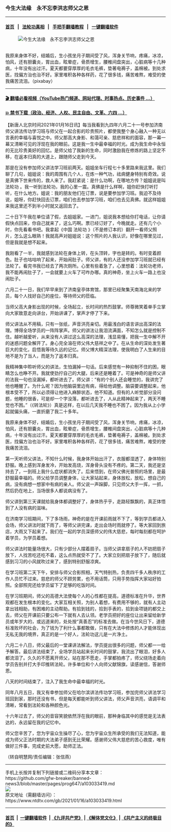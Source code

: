 ### 今生大法缘　永不忘李洪志师父之恩
------------------------

#### [首页](https://github.com/gfw-breaker/banned-news3/blob/master/README.md) &nbsp;&nbsp;|&nbsp;&nbsp; [法轮功真相](https://github.com/begood0513/basic/blob/master/README.md)  &nbsp;&nbsp;|&nbsp;&nbsp; [手把手翻墙教程](https://github.com/gfw-breaker/guides/wiki)  &nbsp;&nbsp;|&nbsp;&nbsp; [一键翻墙软件](https://github.com/gfw-breaker/nogfw/blob/master/README.md)  



<div><div class="featured_image">
 <figure>
  <img alt="今生大法缘　永不忘李洪志师父之恩" src="https://i.ntdtv.com/assets/uploads/2021/01/2021-01-16_133510-800x450.jpg"/>
 </figure><br/>
 <span class="caption">
  我原来身体不好，结婚后，生小孩坐月子期间受了风，浑身关节响，疼痛，冰凉，怕风，还有胆囊炎，胃出血，眩晕症，骨质增生，腰椎间盘突出，心脏病等十几种病，十年没有出过汗。夏天都要穿厚厚的毛衣毛裤，垫著电褥子，盖棉被。到处求医，找偏方治也治不好。家里堆积各种各样药，花了很多钱，痛苦难熬，难受的使我痛苦流泪。（pixabay）
 </span>
</div>
</div><hr/>

#### [ 🎬  翻墙必看视频（YouTube热门频道、网站代理、时事热点、历史事件 ...）](https://github.com/gfw-breaker/links/blob/master/banned.md)

#### [ 💥  禁书下载（政治、经济、人权、民主自由、文革、六四 ...）](https://github.com/gfw-breaker/books/blob/master/README.md)

<div><div class="post_content" itemprop="articleBody">
 <p>
  【新唐人北京时间2021年01月16日讯】每当我看到九四年六月二十一号参加济南师父讲法传功学习班与师父在一起合影的珍贵照片，都使我整个身心融入一种无以言表的幸福与喜悦之中。师父那高大身影、和蔼可亲、慈悲祥和的面容，那一幕一幕又清晰可见的浮现在我的眼前。这是我一生中最幸福的时光。成为我生命中永恒的无比珍贵美好的回忆。是师父给了我新的生命，同时激励我在修炼的路上坚定不移，在返本归真的大道上，跟随师父走到今天。
 </p>
 <p>
  那是在没有参加师父讲法学习班前两天。姐姐坐车行程七十多里路来我这里。我们聊了几句，姐姐说：我的周围有几个人，在炼一种气功，祛病健身特别有奇效。说是真佛下世来传的，救人来了。我赶紧说：是什么功啊，在哪地方传？姐姐说是叫
  <ok href="https://www.ntdtv.com/gb/法轮功.htm">
   法轮功
  </ok>
  。我一听到法轮功，我的心里一震。真佛是什么样啊，姐你赶快打听打听，在什么地方。姐说：我的朋友他们在订票，说是要参加学习班。我迫不及待说，姐呀，你赶快回去订票，咱们也去参加学习班，咱们也去见真佛。就这样姐姐来我这里还不到半小时就又返回去了。
 </p>
 <p>
  二十日下午我在单位请了假，去姐姐家。一进门，姐说我本想给你打电话，让你请假快点回来，你自己就来了，这么巧啊。票已经订好了，今晚就走。还有几个小时，你先看看书吧。我拿起《中国
  <ok href="https://www.ntdtv.com/gb/法轮功.htm">
   法轮功
  </ok>
  》（不是修订本的）翻开一看师父照片，怎么这么眼熟！我就高声对姐姐说：这个照片的人我认识，好像在哪里见过，但是我就是想不起来。
 </p>
 <p>
  我刚看了一半，我就感到法轮在身体上转，在头顶转，字也是转的。有时变着颜色。肚子也咕咕响了起来，开始闹肚子。师父讲，有的人还没参加学习班就已经有法轮了。看完书我已经去了两次厕所。心里有些着急了，心里想着：法轮功老师，我不能再闹肚子了，一会就要上火车了可咋办哪。真的神奇，坐上火车一路上也没闹肚子。
 </p>
 <p>
  六月二十一日，我们早早来到了济南皇亭体育馆，那里已经聚集天南海北来的学员，每个人找好自己的座位，等待师父的莅临。
 </p>
 <p>
  当师父高大身影出现的时候，全场起立，长时间的热烈鼓掌。师尊微笑着单手立掌向大家致意走向讲台，开始讲课了，掌声才停了下来。
 </p>
 <p>
  师父讲法从不用稿，只有一张纸，声音洪亮亲切。用最浅白的语言讲出高深的法理。博得全场学员的一阵阵掌声。师父的讲法让我泪流满面，不知怎么就是控制不住。越听越爱听，从来没有人讲过这么高深的法理，浅显易懂，把我一生中解不开的迷惑问题全解开了。身心完全溶在师父伟大慈祥之中了。在从生命的深处发生著巨大的变化，启悟我等待久远的记忆。师父博大精深法理，使我明白了人生来的目地不是为了当人，而是为了返本归真。
 </p>
 <p>
  我精神集中聆听师父的讲法，生怕漏掉一句话。后来感觉有一种抑制不住的困，眼睛怎么也睁不开。我就使劲拧自己的大腿，后来还是睡着了。可是神奇的是师父讲的法我一句也没漏掉，都听进去了。师父讲：“有的个别人还会睡觉的，我讲完了他也睡醒了。为什么呢？因为他脑袋里边有病，得给他调整。脑袋要调整起来，他根本受不了，所以必须得让他进入麻醉状态，他不知道。但有的人听觉部分没问题，他睡的很香，可是却一个字没落，都听进去了，人从此精神起来了，两天不睡觉也不困。”（《转法轮》）真是这样，在以后几天我不睡也不困了。因为我从上小学起就偏头痛，一直折磨了我二十多年。
 </p>
 <p>
  我原来身体不好，结婚后，生小孩坐月子期间受了风，浑身关节响，疼痛，冰凉，怕风，还有胆囊炎，胃出血，眩晕症，骨质增生，腰椎间盘突出，心脏病等十几种病，十年没有出过汗。夏天都要穿厚厚的毛衣毛裤，垫著电褥子，盖棉被。到处求医，找偏方治也治不好。家里堆积各种各样药，花了很多钱，痛苦难熬，难受的使我痛苦流泪。
 </p>
 <p>
  第一天听师父讲法，不知什么时候，我身体开始出汗了，衣服都湿透了，身体特别舒服。晚上感到浑身发冷，开始发高烧，浑身骨头没有不疼的。第二天，我还是坚持去了，一到班上我什么症状都消失了。后来悟到，在师父佛光普照的场里，是最舒服最幸福的。师父给学员调整身体，让大家站起来，身体放松，放松，想自己的病，没有病想一想家中有病的亲人。师父说一声跺脚，只见师父大手一挥，一抓，然后扔在地上，当场很多人都说病没有了。
 </p>
 <p>
  师父讲到第三天课就给我身体都调整好了，身体热乎乎，走路轻飘飘的，真正体悟到了人没有病的滋味。
 </p>
 <p>
  在济南学习班期间，下了多场雨，神奇的是在开课前雨就不下了，等到学员都进入会场，师父讲法时就下雨了，等师父讲完课，走出会场时雨就停了。等大家回到旅店，大雨又下起来了。我们在一起的学员深感师父的伟大慈悲，每时每刻都在呵护着学员，为学员着想。
 </p>
 <p>
  师父讲法时能量场很大，只有少部分人摆着扇子。当师父讲拿扇子的人不妨把扇子放下，人找苦吃还吃不着，这么点热就受不了了。大家立刻把扇子放下了，随后就感到习习的小风就吹过来了，感到特别舒服凉爽。
 </p>
 <p>
  在学习班第二天下午，安排与师父合影照相，天气特别热，负责四千多人秩序的工作人员忙不过来。慈悲的师父不顾劳累，也不用话筒，只用手势指挥大家站好拍照。全部照完还给学员留下了足够的吃饭时间。
 </p>
 <p>
  在学习班期间，师父的高德大法使每个人的心性都在提高，道德标准在升华，世界观都在发生根本的变化。大家互相关照，为别人着想，有费用不够的，就有人主动拿出钱相助，有困难的主动帮助。有拾到钱的，拾到手表的，拾到金项链的都交上去，师父在开课前只要公布一下就有人去认领。老学员把好的座位让出来留给新学员或年岁大的，或远道来的，处处按“真善忍”的标准去做。在当今世风日下，道德标准败坏的社会，为了钱为了利什么事都敢做，只有在大法中修炼的人才能体现出无私无我的境界，真正的是一个好人，法轮功这儿是一片净土。
 </p>
 <p>
  六月二十八日，师父最后的一堂课讲法解法，学员提出很多的问题，师父都一一给予解答。最后讲法结束了，全场学员站起来长时间的鼓掌，我流出了眼泪，好多人都流泪了。久久的不愿离开师父，站在那不愿走，手掌都拍疼了，师父绕场走着向学员告别并打大手印推转法轮。许多单位和个人向师父献锦旗，读感谢信，答谢师恩。
 </p>
 <p>
  八天的时间结束了，注入了我生命中最幸福的时光。
 </p>
 <p>
  同年八月五日，我又有幸参加师父在哈尔滨讲法传功学习班，参加完师父讲法学习班回到家，那时还没有书，但是每天都能听到师父讲法，师父声音洪亮，语调平和清晰，常看到法轮和各种颜色光。
 </p>
 <p>
  十六年过去了，师父的音容笑貌依然浮在我的眼前，那种身临其中的感觉是无法表达的，永远留在我的记忆中。
 </p>
 <p>
  师父您辛苦了，您为宇宙众生操尽了心，您为宇宙众生所承受的我们无法知道，能成为师父正法时期的大法弟子感到无比荣耀。感谢师父伟大慈悲的苦心救度，唯有做好三件事，完成史前大愿，助师正法。
 </p>
 <p>
  （转自明慧网/责任编辑：张信燕）
 </p>
 <div class="single_ad">
 </div>
</div>
</div>
<hr/>
手机上长按并复制下列链接或二维码分享本文章：<br/>
https://github.com/gfw-breaker/banned-news3/blob/master/pages/prog647/a103033419.md <br/>
<a href='https://github.com/gfw-breaker/banned-news3/blob/master/pages/prog647/a103033419.md'><img src='https://github.com/gfw-breaker/banned-news3/blob/master/pages/prog647/a103033419.md.png'/></a> <br/>
原文地址（需翻墙访问）：https://www.ntdtv.com/gb/2021/01/16/a103033419.html


------------------------
#### [首页](https://github.com/gfw-breaker/banned-news3/blob/master/README.md) &nbsp;|&nbsp; [一键翻墙软件](https://github.com/gfw-breaker/nogfw/blob/master/README.md) &nbsp;| [《九评共产党》](https://github.com/gfw-breaker/9ping.md/blob/master/README.md#九评之一评共产党是什么) | [《解体党文化》](https://github.com/gfw-breaker/jtdwh.md/blob/master/README.md) | [《共产主义的终极目的》](https://github.com/gfw-breaker/gczydzjmd.md/blob/master/README.md)


<img src='http://gfw-breaker.win/banned-news3/pages/prog647/a103033419.md' width='0px' height='0px'/>